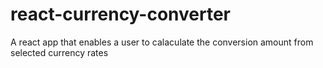 # react-currency-converter
A react app that enables a user to calaculate the conversion amount from selected currency rates
